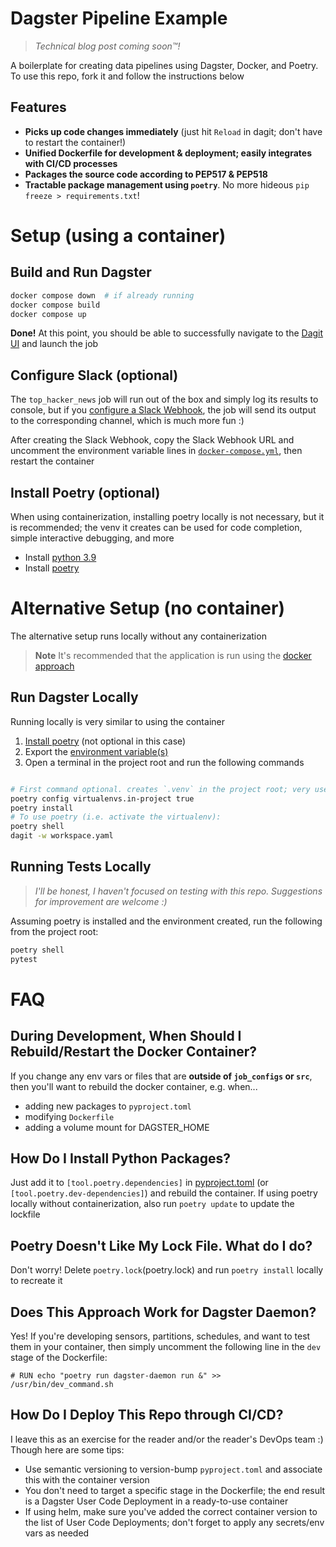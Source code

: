 # Dagster Pipeline Example

> *Technical blog post coming soon™!*

A boilerplate for creating data pipelines using Dagster, Docker, and Poetry. To use this repo, fork it and follow the instructions below
## Features
* **Picks up code changes immediately** (just hit `Reload` in dagit; don't have to restart the container!)
* **Unified Dockerfile for development & deployment; easily integrates with CI/CD processes**
* **Packages the source code according to PEP517 & PEP518**
* **Tractable package management using `poetry`**. No more hideous `pip freeze > requirements.txt`!
# Setup (using a container)

## Build and Run Dagster

``` bash
docker compose down  # if already running
docker compose build
docker compose up
```

**Done!** At this point, you should be able to successfully navigate to the [Dagit UI](https://localhost:3000) and launch the job
## Configure Slack (optional)
The `top_hacker_news` job will run out of the box and simply log its results to console, but if you [configure a Slack Webhook](https://api.slack.com/messaging/webhooks), the job will send its output to the corresponding channel, which is much more fun :)

After creating the Slack Webhook, copy the Slack Webhook URL and uncomment the environment variable lines in [`docker-compose.yml`](docker-compose.yml), then restart the container

## Install Poetry (optional)
When using containerization, installing poetry locally is not necessary, but it is recommended; the venv it creates can be used for code completion, simple interactive debugging, and more

* Install [python 3.9](https://www.python.org/downloads/release/python-398/)
* Install [poetry](https://python-poetry.org/docs/)

# Alternative Setup (no container)
The alternative setup runs locally without any containerization

> **Note** It's recommended that the application is run using the [docker approach](#setup-using-a-container)
## Run Dagster Locally
Running locally is very similar to using the container

1. [Install poetry](#install-poetry-optional) (not optional in this case)
2. Export the [environment variable(s)](#configure-slack-optional)
3. Open a terminal in the project root and run the following commands

``` bash

# First command optional. creates `.venv` in the project root; very useful when using VSCode!
poetry config virtualenvs.in-project true
poetry install
# To use poetry (i.e. activate the virtualenv):
poetry shell
dagit -w workspace.yaml
```

## Running Tests Locally

> *I'll be honest, I haven't focused on testing with this repo. Suggestions for improvement are welcome :)*

Assuming poetry is installed and the environment created, run the following from the project root:

``` bash
poetry shell
pytest 
```

# FAQ
## During Development, When Should I Rebuild/Restart the Docker Container?
If you change any env vars or files that are **outside of `job_configs` or `src`**, then you'll want to rebuild the docker container, e.g. when...
* adding new packages to `pyproject.toml`
* modifying `Dockerfile`
* adding a volume mount for DAGSTER_HOME

## How Do I Install Python Packages?
Just add it to `[tool.poetry.dependencies]` in [pyproject.toml](pyproject.toml) (or `[tool.poetry.dev-dependencies]`) and rebuild the container. If using poetry locally without containerization, also run `poetry update` to update the lockfile

## Poetry Doesn't Like My Lock File. What do I do?
Don't worry! Delete `poetry.lock`(poetry.lock) and run `poetry install` locally to recreate it
## Does This Approach Work for Dagster Daemon?
Yes! If you're developing sensors, partitions, schedules, and want to test them in your container, then simply uncomment the following line in the `dev` stage of the Dockerfile:
```
# RUN echo "poetry run dagster-daemon run &" >> /usr/bin/dev_command.sh
```

## How Do I Deploy This Repo through CI/CD?
I leave this as an exercise for the reader and/or the reader's DevOps team :) Though here are some tips:
* Use semantic versioning to version-bump `pyproject.toml` and associate this with the container version
* You don't need to target a specific stage in the Dockerfile; the end result is a Dagster User Code Deployment in a ready-to-use container
* If using helm, make sure you've added the correct container version to the list of User Code Deployments; don't forget to apply any secrets/env vars as needed
